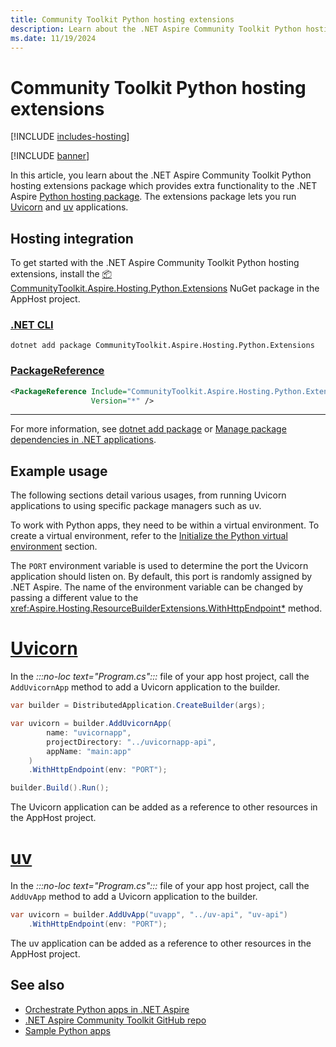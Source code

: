 ```yaml
---
title: Community Toolkit Python hosting extensions
description: Learn about the .NET Aspire Community Toolkit Python hosting extensions package which provides extra functionality to the .NET Aspire Python hosting package.
ms.date: 11/19/2024
---
```


# Community Toolkit Python hosting extensions

[!INCLUDE [includes-hosting](../includes/includes-hosting.md)]

[!INCLUDE [banner](includes/banner.md)]

In this article, you learn about the .NET Aspire Community Toolkit Python hosting extensions package which provides extra functionality to the .NET Aspire [Python hosting package](https://nuget.org/packages/Aspire.Hosting.Python).
The extensions package lets you run [Uvicorn](https://www.uvicorn.org/) and [uv](https://docs.astral.sh/uv/) applications.

## Hosting integration

To get started with the .NET Aspire Community Toolkit Python hosting extensions, install the [📦 CommunityToolkit.Aspire.Hosting.Python.Extensions](https://nuget.org/packages/CommunityToolkit.Aspire.Hosting.Python.Extensions) NuGet package in the AppHost project.

### [.NET CLI](#tab/dotnet-cli)

```dotnetcli
dotnet add package CommunityToolkit.Aspire.Hosting.Python.Extensions
```

### [PackageReference](#tab/package-reference)

```xml
<PackageReference Include="CommunityToolkit.Aspire.Hosting.Python.Extensions"
                  Version="*" />
```

---

For more information, see [dotnet add package](/dotnet/core/tools/dotnet-add-package) or [Manage package dependencies in .NET applications](/dotnet/core/tools/dependencies).

## Example usage

The following sections detail various usages, from running Uvicorn applications to using specific package managers such as uv.

To work with Python apps, they need to be within a virtual environment. To create a virtual environment, refer to the [Initialize the Python virtual environment](../get-started/build-aspire-apps-with-python.md?tabs=powershell#initialize-the-python-virtual-environment) section.

The `PORT` environment variable is used to determine the port the Uvicorn application should listen on. By default, this port is randomly assigned by .NET Aspire. The name of the environment variable can be changed by passing a different value to the <xref:Aspire.Hosting.ResourceBuilderExtensions.WithHttpEndpoint*> method.

# [Uvicorn](#tab/uvicorn)

In the _:::no-loc text="Program.cs":::_ file of your app host project, call the `AddUvicornApp` method to add a Uvicorn application to the builder.

```csharp
var builder = DistributedApplication.CreateBuilder(args);

var uvicorn = builder.AddUvicornApp(
        name: "uvicornapp",
        projectDirectory: "../uvicornapp-api",
        appName: "main:app"
    )
    .WithHttpEndpoint(env: "PORT");

builder.Build().Run();
```

The Uvicorn application can be added as a reference to other resources in the AppHost project.

# [uv](#tab/uv)

In the _:::no-loc text="Program.cs":::_ file of your app host project, call the `AddUvApp` method to add a Uvicorn application to the builder.

```csharp
var uvicorn = builder.AddUvApp("uvapp", "../uv-api", "uv-api")
    .WithHttpEndpoint(env: "PORT");
```

The uv application can be added as a reference to other resources in the AppHost project.

## See also

- [Orchestrate Python apps in .NET Aspire](../get-started/build-aspire-apps-with-Python.md)
- [.NET Aspire Community Toolkit GitHub repo](https://github.com/CommunityToolkit/Aspire)
- [Sample Python apps](https://github.com/CommunityToolkit/Aspire/tree/main/examples/python)
